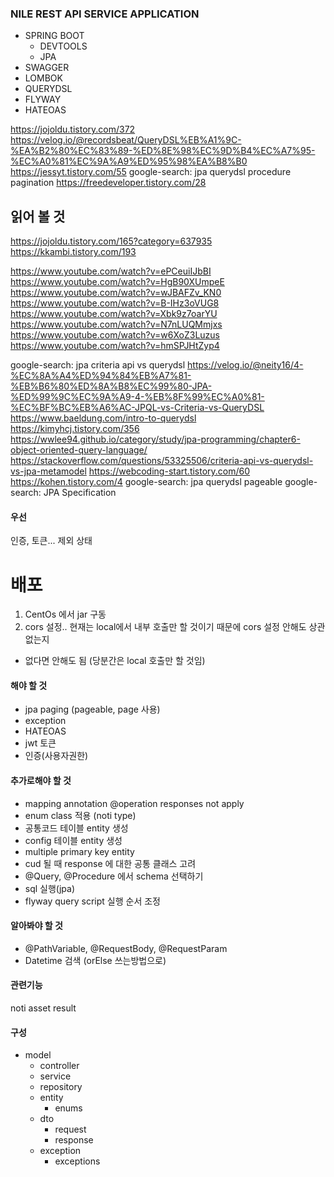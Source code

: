 ### NILE REST API SERVICE APPLICATION
- SPRING BOOT
  - DEVTOOLS
  - JPA
- SWAGGER
- LOMBOK
- QUERYDSL
- FLYWAY
- HATEOAS

https://jojoldu.tistory.com/372
https://velog.io/@recordsbeat/QueryDSL%EB%A1%9C-%EA%B2%80%EC%83%89-%ED%8E%98%EC%9D%B4%EC%A7%95-%EC%A0%81%EC%9A%A9%ED%95%98%EA%B8%B0
https://jessyt.tistory.com/55
google-search: jpa querydsl procedure pagination
https://freedeveloper.tistory.com/28

## 읽어 볼 것
https://jojoldu.tistory.com/165?category=637935
https://kkambi.tistory.com/193

https://www.youtube.com/watch?v=ePCeuiIJbBI
https://www.youtube.com/watch?v=HgB90XUmpeE
https://www.youtube.com/watch?v=wJBAFZv_KN0
https://www.youtube.com/watch?v=B-IHz3oVUG8
https://www.youtube.com/watch?v=Xbk9z7oarYU
https://www.youtube.com/watch?v=N7nLUQMmjxs
https://www.youtube.com/watch?v=w6XoZ3Luzus
https://www.youtube.com/watch?v=hmSPJHtZyp4

google-search: jpa criteria api vs querydsl
https://velog.io/@neity16/4-%EC%8A%A4%ED%94%84%EB%A7%81-%EB%B6%80%ED%8A%B8%EC%99%80-JPA-%ED%99%9C%EC%9A%A9-4-%EB%8F%99%EC%A0%81-%EC%BF%BC%EB%A6%AC-JPQL-vs-Criteria-vs-QueryDSL
https://www.baeldung.com/intro-to-querydsl
https://kimyhcj.tistory.com/356
https://wwlee94.github.io/category/study/jpa-programming/chapter6-object-oriented-query-language/
https://stackoverflow.com/questions/53325506/criteria-api-vs-querydsl-vs-jpa-metamodel
https://webcoding-start.tistory.com/60
https://kohen.tistory.com/4
google-search: jpa querydsl pageable
google-search: JPA Specification

#### 우선
인증, 토큰... 제외 상태

# 배포
1. CentOs 에서 jar 구동
2. cors 설정.. 현재는 local에서 내부 호출만 할 것이기 때문에 cors 설정 안해도 상관없는지
  - 없다면 안해도 됨 (당분간은 local 호출만 할 것임)


#### 해야 할 것
- jpa paging (pageable, page 사용)
- exception
- HATEOAS
- jwt 토큰
- 인증(사용자권한)

#### 추가로해야 할 것
- mapping annotation @operation responses not apply
- enum class 적용 (noti type)
- 공통코드 테이블 entity 생성
- config 테이블 entity 생성
- multiple primary key entity
- cud 될 때 response 에 대한 공통 클래스 고려
- @Query, @Procedure 에서 schema 선택하기
- sql 실행(jpa)
- flyway query script 실행 순서 조정

#### 알아봐야 할 것
- @PathVariable, @RequestBody, @RequestParam
- Datetime 검색 (orElse 쓰는방법으로)

#### 관련기능
noti
asset
result

#### 구성
- model
  - controller
  - service
  - repository
  - entity
    - enums
  - dto
    - request
    - response
  - exception
    - exceptions
